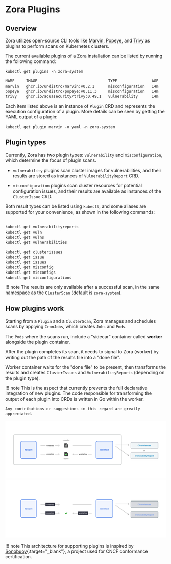 # Zora Plugins

## Overview

Zora utilizes open-source CLI tools like
[Marvin](marvin.md),
[Popeye](popeye.md), 
and [Trivy](trivy.md) 
as plugins to perform scans on Kubernetes clusters.

The current available plugins of a Zora installation can be listed by running the following command:

```shell
kubectl get plugins -n zora-system
```
```
NAME     IMAGE                               TYPE               AGE
marvin   ghcr.io/undistro/marvin:v0.2.1      misconfiguration   14m
popeye   ghcr.io/undistro/popeye:v0.11.3     misconfiguration   14m
trivy    ghcr.io/aquasecurity/trivy:0.49.1   vulnerability      14m
```

Each item listed above is an instance of `Plugin` CRD and represents the execution configuration of a plugin.
More details can be seen by getting the YAML output of a plugin: 

```shell
kubectl get plugin marvin -o yaml -n zora-system
```

## Plugin types

Currently, Zora has two plugin types: `vulnerability` and `misconfiguration`, 
which determine the focus of plugin scans.

- `vulnerability` plugins scan cluster images for vulnerabilities, 
  and their results are stored as instances of `VulnerabilityReport` CRD.

- `misconfiguration` plugins scan cluster resources for potential configuration issues, 
  and their results are available as instances of the `ClusterIssue` CRD.

Both result types can be listed using `kubectl`, and some aliases are supported for your convenience, 
as shown in the following commands:

```shell

kubectl get vulnerabilityreports
kubectl get vuln
kubectl get vulns
kubectl get vulnerabilities
```
```shell
kubectl get clusterissues
kubectl get issue
kubectl get issues
kubectl get misconfig
kubectl get misconfigs
kubectl get misconfigurations
```

!!! note
    The results are only available after a successful scan, in the same namespace as the `ClusterScan` (default is `zora-system`).

## How plugins work

Starting from a `Plugin` and a `ClusterScan`, Zora manages and schedules scans by applying `CronJobs`, which
creates `Jobs` and `Pods`.

The `Pods` where the scans run, include a "sidecar" container called **worker** alongside the plugin container.

After the plugin completes its scan, it needs to signal to Zora (worker) by writing out the path of the results file 
into a "done file".

Worker container waits for the "done file" to be present, 
then transforms the results and creates `ClusterIssues` and `VulnerabilityReports` (depending on the plugin type).

!!! note
    This is the aspect that currently prevents the full declarative integration of new plugins. 
    The code responsible for transforming the output of each plugin into CRDs is written in Go within the worker.

    Any contributions or suggestions in this regard are greatly appreciated.

![Zora plugin diagram](../assets/plugin-arch-light.png#only-light)
![Zora plugin diagram](../assets/plugin-arch-dark.png#only-dark)

!!! note
    This architecture for supporting plugins is inspired by [Sonobuoy](https://sonobuoy.io/){:target="_blank"}, 
    a project used for CNCF conformance certification.

